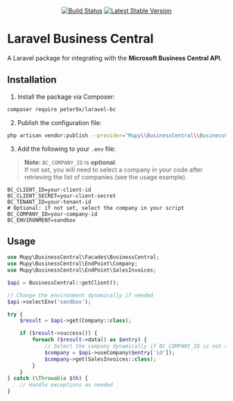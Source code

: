 <p align="center">
    <a href="https://github.com/peter9x/laravel-bc/actions"><img src="https://github.com/peter9x/laravel-bc/actions/workflows/php.yml/badge.svg" alt="Build Status"></a>
    <a href="https://packagist.org/packages/peter9x/laravel-bc"><img src="https://img.shields.io/packagist/v/peter9x/laravel-bc" alt="Latest Stable Version"></a>
</p>

# Laravel Business Central

A Laravel package for integrating with the **Microsoft Business Central API**.

## Installation

1. Install the package via Composer:

```bash
composer require peter9x/laravel-bc
```

2. Publish the configuration file:

```bash
php artisan vendor:publish --provider="Mupy\\BusinessCentral\\BusinessCentralServiceProvider" --tag=config
```

3. Add the following to your `.env` file:

> **Note:** `BC_COMPANY_ID` is **optional**.  
> If not set, you will need to select a company in your code after retrieving the list of companies (see the usage example).

```env
BC_CLIENT_ID=your-client-id
BC_CLIENT_SECRET=your-client-secret
BC_TENANT_ID=your-tenant-id
# Optional: if not set, select the company in your script
BC_COMPANY_ID=your-company-id
BC_ENVIRONMENT=sandbox
```

## Usage

```php
use Mupy\BusinessCentral\Facades\BusinessCentral;
use Mupy\BusinessCentral\EndPoint\Company;
use Mupy\BusinessCentral\EndPoint\SalesInvoices;

$api = BusinessCentral::getClient();

// Change the environment dynamically if needed
$api->selectEnv('sandbox');

try {
    $result = $api->get(Company::class);

    if ($result->success()) {
        foreach ($result->data() as $entry) {
            // Select the company dynamically if BC_COMPANY_ID is not set in .env
            $company = $api->useCompany($entry['id']);
            $company->get(SalesInvoices::class);
        }
    }
} catch (\Throwable $th) {
    // Handle exceptions as needed
}
```
